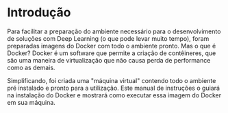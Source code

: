 # Introdução

Para facilitar a preparação do ambiente necessário para o desenvolvimento de soluções com Deep Learning (o que pode levar muito tempo), foram preparadas imagens do Docker com todo o ambiente pronto. Mas o que é Docker? Docker é um software que permite a criação de contêineres, que são uma maneira de virtualização que não causa perda de performance como as demais.

Simplificando, foi criada uma "máquina virtual" contendo todo o ambiente pré instalado e pronto para a utilização. Este manual de instruções o guiará na instalação do Docker e mostrará como executar essa imagem do Docker em sua máquina.
